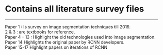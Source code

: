 # Contains all literature survey files
-----------------------------------

Paper 1 : Is survey on image segmentation techniques till 2019. <br/>
2 & 3 : are textbooks for reference. <br/>
Paper 4 - 13 : Highlight the old technologies used into image segmentation. <br/>
Paper 14 Highlights the original paper by RCNN developers. <br/>
Paper 15-17 Highlight papers on iterations of RCNN

